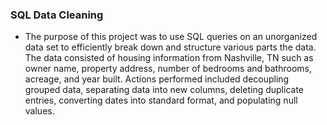 ### SQL Data Cleaning 

+ The purpose of this project was to use SQL queries on an unorganized data set to efficiently break down and structure various parts the data.
The data consisted of housing information from Nashville, TN such as owner name, property address, number of bedrooms and bathrooms, acreage, and year built.
Actions performed included decoupling grouped data, separating data into new columns, deleting duplicate entries, converting dates into standard format, and populating null values.
